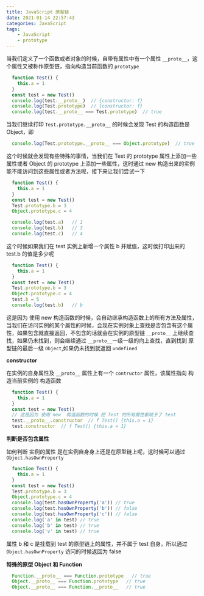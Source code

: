 ```yaml
---
title: JavaScript 原型链
date: 2021-01-14 22:57:43
categories: JavaScript
tags:
    - JavaScript
    - prototype
---
```



当我们定义了一个函数或者对象的时候，自带有属性中有一个属性 `__proto__`，这个属性又被称作原型链，指向构造当前函数的 `prototype`

~~~js
  function Test() {
    this.a = 1
  }
  const test = new Test()
  console.log(test.__proto__)  // {constructor: f}
  console.log(Test.prototype)  // {constructor: f}
  console.log(test.__proto__ === Test.prototype)  // true
~~~

当我们继续打印 `Test.prototype.__proto__` 的时候会发现 Test 的构造函数是 Object，即

~~~js
  console.log(Test.prototype.__proto__ === Object.prototype)  // true
~~~

这个时候就会发现有些特殊的事情，当我们在 Test 的 prototype 属性上添加一些属性或者 Object 的 prototype 上添加一些属性，这时通过 new 构造出来的实例能不能访问到这些属性或者方法呢，接下来让我们尝试一下

~~~js
  function Test() {
    this.a = 1
  }
  const test = new Test()
  Test.prototype.b = 3
  Object.prototype.c = 4

  console.log(test.a)   // 1
  console.log(test.b)   // 3
  console.log(test.c)   // 4
~~~~

这个时候如果我们在 test 实例上新增一个属性 b 并赋值，这时侯打印出来的 test.b 的值是多少呢
~~~js
  function Test() {
    this.a = 1
  }
  const test = new Test()
  Test.prototype.b = 3
  Object.prototype.c = 4
  test.b = 5
  console.log(test.b)   // b
~~~

这是因为 使用 new 构造函数的时候，会自动继承构造函数上的所有方法及属性，当我们在访问实例的某个属性的时候，会现在实例对象上查找是否包含有这个属性，如果包含就直接返回，不包含的话就会在实例的原型链 `__proto__` 上继续查找，如果仍未找到，则会继续通过 `__proto__`一级一级的向上查找，直到找到 原型链的最后一级 `Object`,如果仍未找到就返回 `undefined`

**constructor**

在实例的自身属性及 `__proto__` 属性上有一个 `contructor` 属性，该属性指向 构造当前实例的 构造函数

~~~js
  function Test() {
    this.a = 1
  }
  const test = new Test()
  // 这是因为 使用 new  构造函数的时候 把 Test 的所有属性都赋予了 test
  test.__proto__.constructor  // f Test() {this.a = 1}
  test.constructor  // f Test() {this.a = 1}
~~~

**判断是否包含属性**

如何判断 实例的属性 是在实例自身身上还是在原型链上呢，这时候可以通过 `Object.hasOwnProperty`

~~~js
  function Test() {
    this.a = 1
  }
  const test = new Test()
  Test.prototype.b = 3
  Object.prototype.c = 4
  console.log(test.hasOwnProperty('a')) // true
  console.log(test.hasOwnProperty('b')) // false
  console.log(test.hasOwnProperty('c')) // false
  console.log('a' in test) // true
  console.log('b' in test) // true
  console.log('v' in test) // true
~~~

属性 b 和 c 是挂载到 test 的原型链上的属性，并不属于 test 自身，所以通过 `Object.hasOwnProperty` 访问的时候返回为 false

**特殊的原型 Object 和 Function**

~~~js
  Function.__proto__ === Function.prototype   // true
  Object.__proto__ === Function.prototype   // true
  Object.__proto__ === Function.__proto__   // true
~~~